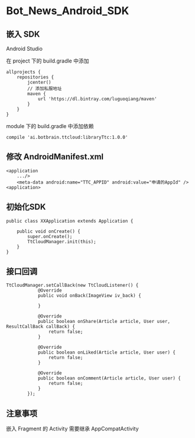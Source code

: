 # Bot_News_Android_SDK

## 嵌入 SDK
Android Studio

在 project 下的 build.gradle 中添加
```
allprojects {
    repositories {
        jcenter()
        // 添加私服地址
        maven {
            url 'https://dl.bintray.com/luguoqiang/maven'
        }
    }
}
```

module 下的 build.gradle 中添加依赖
```
compile 'ai.botbrain.ttcloud:libraryTtc:1.0.0'
```

## 修改 AndroidManifest.xml
```
<application
    .../>
    <meta-data android:name="TTC_APPID" android:value="申请的AppId" />
<application>
```

## 初始化SDK
```
public class XXApplication extends Application {

    public void onCreate() {
        super.onCreate();
        TtCloudManager.init(this);
    }
}
```

## 接口回调
```
TtCloudManager.setCallBack(new TtCloudListener() {
            @Override
            public void onBack(ImageView iv_back) {

            }

            @Override
            public boolean onShare(Article article, User user, ResultCallBack callBack) {
                return false;
            }

            @Override
            public boolean onLiked(Article article, User user) {
                return false;
            }

            @Override
            public boolean onComment(Article article, User user) {
                return false;
            }
        });
```

## 注意事项
嵌入 Fragment 的 Activity 需要继承 AppCompatActivity 

